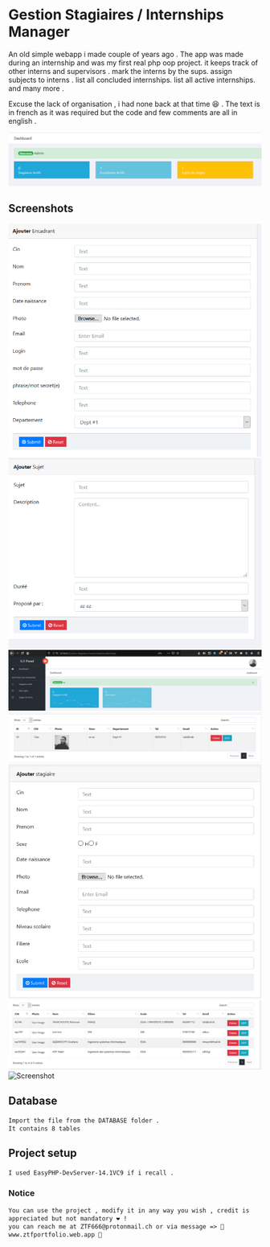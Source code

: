 # Gestion Stagiaires / Internships Manager

An old simple webapp i made couple of years ago .
The app was made during an internship and was my first real php oop project.
it keeps track of other interns and supervisors .
mark the interns by the sups.
assign subjects to interns .
list all concluded internships.
list all active internships.
and many more .

Excuse the lack of organisation , i had none back at that time 😆 .
The text is in french as it was required but the code and few comments are all in english .


![Screenshot](images/index.png)

## Screenshots

![Screenshot](images/addencad.png)
![Screenshot](images/addsub.png)
![Screenshot](images/encadrant.png)
![Screenshot](images/listencadrants.png)
![Screenshot](images/stagiaire.png)
![Screenshot](images/stags.png)
![Screenshot](images/subjetcs.png)


## Database 
```
Import the file from the DATABASE folder .
It contains 8 tables

```


## Project setup

```
I used EasyPHP-DevServer-14.1VC9 if i recall .

```

### Notice

```
You can use the project , modify it in any way you wish , credit is appreciated but not mandatory ❤️ !
you can reach me at ZTF666@protonmail.ch or via message => 🌠 www.ztfportfolio.web.app 🌠
```